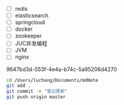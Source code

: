 - [ ] redis
- [ ] elasticsearch
- [ ] springcloud
- [ ] docker
- [ ] zookeeper
- [ ] JUC并发编程
- [ ] JVM
- [ ] nginx

9647bd3d-553f-4e4a-b74c-5a95206d4270

```bash
cd /Users/luchang/Documents/mdNote
git add .
git commit -m "笔记更新"
git push origin master
```





